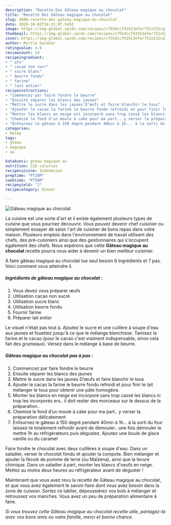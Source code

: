 ```yaml
---
description: "Recette Des Gâteau magique au chocolat"
title: "Recette Des Gâteau magique au chocolat"
slug: 4096-recette-des-gateau-magique-au-chocolat
date: 2020-10-02T16:31:07.545Z
image: https://img-global.cpcdn.com/recipes/c755dccf41913efe/751x532cq70/gateau-magique-au-chocolat-photo-principale-de-la-recette.jpg
thumbnail: https://img-global.cpcdn.com/recipes/c755dccf41913efe/751x532cq70/gateau-magique-au-chocolat-photo-principale-de-la-recette.jpg
cover: https://img-global.cpcdn.com/recipes/c755dccf41913efe/751x532cq70/gateau-magique-au-chocolat-photo-principale-de-la-recette.jpg
author: Myrtle Gardner
ratingvalue: 4.9
reviewcount: 14
recipeingredient:
- " ufs"
- " cacao non sucr"
- " sucre blanc"
- " beurre fondu"
- " farine"
- " lait entier"
recipeinstructions:
- "Commencez par faire fondre le beurre"
- "Ensuite séparer les blancs des jaunes"
- "Mettre le sucre dans les jaunes D’œufs et faire blanchir le tous"
- "Ajouter le cacao la farine le beurre fondu refroidi et pour finir le lait mélanger le tous pour obtenir une pâte homogène."
- "Monter les blancs en neige est incorporé sans trop cassé les blancs ni trop les incorporés ers.. il doit rester des morceaux sur le dessus de la préparation.."
- "Chemisé le fond d’un moule à cake pour ma part.. y verser la préparation délicatement"
- "Enfournez le gâteau à 150 degré pendant 40min à 1h... à la sorti du four laissez-le totalement refroidir avant de démouler.. une fois démouler le mettre 1h au réfrigérateurs puis dégustez. Ajoutez une boule de glace vanille ou du caramel"
categories:
- Resep
tags:
- gteau
- magique
- au

katakunci: gteau magique au 
nutrition: 215 calories
recipecuisine: Indonesian
preptime: "PT28M"
cooktime: "PT56M"
recipeyield: "1"
recipecategory: Dinner

---
```



![Gâteau magique au chocolat](https://img-global.cpcdn.com/recipes/c755dccf41913efe/751x532cq70/gateau-magique-au-chocolat-photo-principale-de-la-recette.jpg)

La cuisine est une sorte d'art et il existe également plusieurs types de cuisine que vous pourriez découvrir. Vous pouvez devenir chef cuisinier ou simplement essayer de saisir l'art de cuisiner de bons repas dans votre maison. Plusieurs emplois dans l'environnement de travail utilisent des chefs, des pré-cuisiniers ainsi que des gestionnaires qui s'occupent également des chefs. Nous espérons que cette <strong> Gâteau magique au chocolat </strong> recette pourra vous aider à devenir un bien meilleur cuisinier.

<!--inarticleads1-->

À faire gâteau magique au chocolat tue seul besion 6 Ingrédients et 7 pas. Voici comment vous atteindre il.

##### Ingrédients de gâteau magique au chocolat :

1. Vous devez vous préparer  œufs
1. Utilisation  cacao non sucré
1. Utilisation  sucre blanc
1. Utilisation  beurre fondu
1. Fournir  farine
1. Préparer  lait entier


Le visuel n&#39;était pas tout à. Ajoutez le sucre et une cuillère à soupe d&#39;eau aux jaunes et fouettez jusqu&#39;à ce que le mélange blanchisse. Tamisez la farine et le cacao (pour le cacao c&#39;est vraiment indispensable, sinon cela fait des grumeaux). Versez dans le mélange à base de beurre. 

<!--inarticleads2-->

##### Gâteau magique au chocolat pas à pas :

1. Commencez par faire fondre le beurre
1. Ensuite séparer les blancs des jaunes
1. Mettre le sucre dans les jaunes D’œufs et faire blanchir le tous
1. Ajouter le cacao la farine le beurre fondu refroidi et pour finir le lait mélanger le tous pour obtenir une pâte homogène.
1. Monter les blancs en neige est incorporé sans trop cassé les blancs ni trop les incorporés ers.. il doit rester des morceaux sur le dessus de la préparation..
1. Chemisé le fond d’un moule à cake pour ma part.. y verser la préparation délicatement
1. Enfournez le gâteau à 150 degré pendant 40min à 1h... à la sorti du four laissez-le totalement refroidir avant de démouler.. une fois démouler le mettre 1h au réfrigérateurs puis dégustez. Ajoutez une boule de glace vanille ou du caramel


Faire fondre le chocolat avec deux cuillères à soupe d&#39;eau. Dans un saladier, verser le chocolat fondu et ajouter la compote. Bien mélanger et ajouter la fécule de pomme de terre (ou Maïzena), ainsi que la levure chimique. Dans un saladier à part, monter les blancs d&#39;oeufs en neige. Mettez au moins deux heures au réfrigérateur avant de déguster ! 

<!--inarticleads1-->

<p>
Maintenant que vous avez revu la recette de Gâteau magique au chocolat, et que vous avez également le savoir-faire dont vous avez besoin dans la zone de cuisson. Sortez ce tablier, dépoussiérez vos bols à mélanger et retroussez vos manches. Vous avez un peu de préparation alimentaire à faire.
</p>

<p>
<i>Si vous trouvez cette Gâteau magique au chocolat recette utile, partagez-la avec vos bons amis ou votre famille, merci et bonne chance.</i>
</p>
